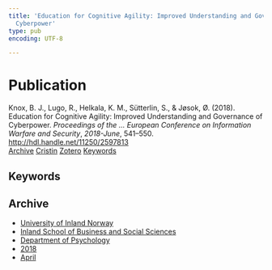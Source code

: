 ```yaml
---
title: 'Education for Cognitive Agility: Improved Understanding and Governance of
  Cyberpower'
type: pub
encoding: UTF-8

---
```

<h1>Publication</h1>
<article id="csl-bib-container-MUBKHM5N" class="csl-bib-container">
  <div class="csl-bib-body"> <div class="csl-entry">Knox, B. J., Lugo, R., Helkala, K. M., Sütterlin, S., &#38; Jøsok, Ø. (2018). Education for Cognitive Agility: Improved Understanding and Governance of Cyberpower. <i>Proceedings of the ... European Conference on Information Warfare and Security</i>, <i>2018-June</i>, 541–550. <a href="http://hdl.handle.net/11250/2597813">http://hdl.handle.net/11250/2597813</a></div> </div>
  <div class="csl-bib-buttons">
    <a href="#taxonomy-article-MUBKHM5N" alt="archive" class="csl-bib-button">Archive</a>
    <a href="https://app.cristin.no/results/show.jsf?id=1576714" alt="Cristin" class="csl-bib-button">Cristin</a>
    <a href="http://zotero.org/groups/5881554/items/MUBKHM5N" alt="Zotero" class="csl-bib-button">Zotero</a>
    <a href="#keywords-article-MUBKHM5N" alt="keywords" class="csl-bib-button">Keywords</a>
  </div>
  <div id="csl-bib-meta-container-MUBKHM5N"></div>
</article>
<div id="csl-bib-meta-MUBKHM5N" class="csl-bib-meta">
  <article id="keywords-article-MUBKHM5N" class="keywords-article">
    <h1>Keywords</h1>
    
  </article>
  <article id="taxonomy-article-MUBKHM5N" class="taxonomy-article">
    <h1>Archive</h1>
    <ul>
      <li>
        <a href="/en/archive/?key=3DCRN523">University of Inland Norway</a>
      </li>
      <li>
        <a href="/en/archive/?key=DU8Q9LN9">Inland School of Business and Social Sciences</a>
      </li>
      <li>
        <a href="/en/archive/?key=KTD9NXA8">Department of Psychology</a>
      </li>
      <li>
        <a href="/en/archive/?key=EQ5YLBRL">2018</a>
      </li>
      <li>
        <a href="/en/archive/?key=8UBVMSA5">April</a>
      </li>
    </ul>
  </article>
</div>
